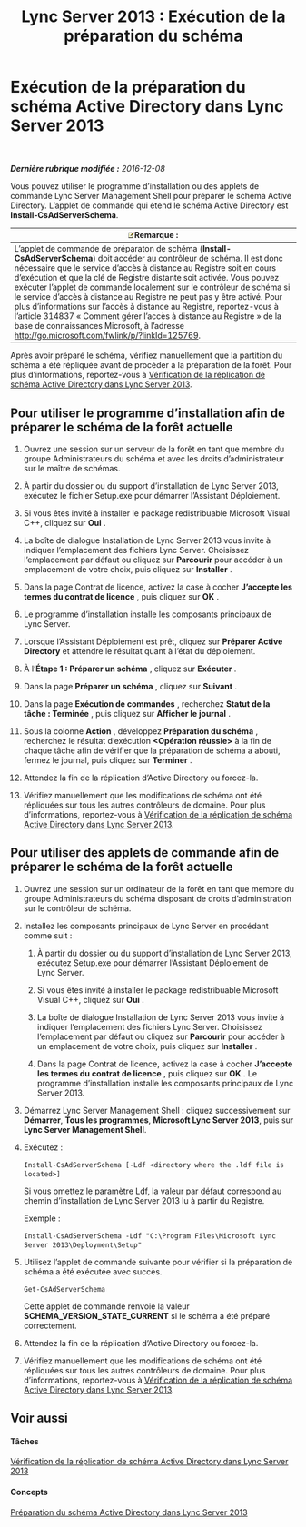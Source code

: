 ﻿---
title: 'Lync Server 2013 : Exécution de la préparation du schéma'
TOCTitle: Exécution de la préparation du schéma
ms:assetid: 9d02bdb1-ff29-417a-bcce-b068b31207d8
ms:mtpsurl: https://technet.microsoft.com/fr-fr/library/Gg412729(v=OCS.15)
ms:contentKeyID: 49298360
ms.date: 12/10/2016
mtps_version: v=OCS.15
ms.translationtype: HT
---

# Exécution de la préparation du schéma Active Directory dans Lync Server 2013

 

_**Dernière rubrique modifiée :** 2016-12-08_

Vous pouvez utiliser le programme d’installation ou des applets de commande Lync Server Management Shell pour préparer le schéma Active Directory. L’applet de commande qui étend le schéma Active Directory est **Install-CsAdServerSchema**.

<table>
<thead>
<tr class="header">
<th><img src="images/Gg398920.note(OCS.15).gif" title="note" alt="note" />Remarque :</th>
</tr>
</thead>
<tbody>
<tr class="odd">
<td>L’applet de commande de préparaton de schéma (<strong>Install-CsAdServerSchema</strong>) doit accéder au contrôleur de schéma. Il est donc nécessaire que le service d’accès à distance au Registre soit en cours d’exécution et que la clé de Registre distante soit activée. Vous pouvez exécuter l’applet de commande localement sur le contrôleur de schéma si le service d’accès à distance au Registre ne peut pas y être activé. Pour plus d’informations sur l’accès à distance au Registre, reportez-vous à l’article 314837 « Comment gérer l’accès à distance au Registre » de la base de connaissances Microsoft, à l’adresse <a href="http://go.microsoft.com/fwlink/p/?linkid=125769">http://go.microsoft.com/fwlink/p/?linkId=125769</a>.</td>
</tr>
</tbody>
</table>


Après avoir préparé le schéma, vérifiez manuellement que la partition du schéma a été répliquée avant de procéder à la préparation de la forêt. Pour plus d’informations, reportez-vous à [Vérification de la réplication de schéma Active Directory dans Lync Server 2013](lync-server-2013-verifying-schema-replication.md).

## Pour utiliser le programme d’installation afin de préparer le schéma de la forêt actuelle

1.  Ouvrez une session sur un serveur de la forêt en tant que membre du groupe Administrateurs du schéma et avec les droits d’administrateur sur le maître de schémas.

2.  À partir du dossier ou du support d’installation de Lync Server 2013, exécutez le fichier Setup.exe pour démarrer l’Assistant Déploiement.

3.  Si vous êtes invité à installer le package redistribuable Microsoft Visual C++, cliquez sur **Oui** .

4.  La boîte de dialogue Installation de Lync Server 2013 vous invite à indiquer l’emplacement des fichiers Lync Server. Choisissez l’emplacement par défaut ou cliquez sur **Parcourir** pour accéder à un emplacement de votre choix, puis cliquez sur **Installer** .

5.  Dans la page Contrat de licence, activez la case à cocher **J’accepte les termes du contrat de licence** , puis cliquez sur **OK** .

6.  Le programme d’installation installe les composants principaux de Lync Server.

7.  Lorsque l’Assistant Déploiement est prêt, cliquez sur **Préparer Active Directory** et attendre le résultat quant à l’état du déploiement.

8.  À l’**Étape 1 : Préparer un schéma** , cliquez sur **Exécuter** .

9.  Dans la page **Préparer un schéma** , cliquez sur **Suivant** .

10. Dans la page **Exécution de commandes** , recherchez **Statut de la tâche : Terminée** , puis cliquez sur **Afficher le journal** .

11. Sous la colonne **Action** , développez **Préparation du schéma** , recherchez le résultat d’exécution **\<Opération réussie\>** à la fin de chaque tâche afin de vérifier que la préparation de schéma a abouti, fermez le journal, puis cliquez sur **Terminer** .

12. Attendez la fin de la réplication d’Active Directory ou forcez-la.

13. Vérifiez manuellement que les modifications de schéma ont été répliquées sur tous les autres contrôleurs de domaine. Pour plus d’informations, reportez-vous à [Vérification de la réplication de schéma Active Directory dans Lync Server 2013](lync-server-2013-verifying-schema-replication.md).

## Pour utiliser des applets de commande afin de préparer le schéma de la forêt actuelle

1.  Ouvrez une session sur un ordinateur de la forêt en tant que membre du groupe Administrateurs du schéma disposant de droits d’administration sur le contrôleur de schéma.

2.  Installez les composants principaux de Lync Server en procédant comme suit :
    
    1.  À partir du dossier ou du support d’installation de Lync Server 2013, exécutez Setup.exe pour démarrer l’Assistant Déploiement de Lync Server.
    
    2.  Si vous êtes invité à installer le package redistribuable Microsoft Visual C++, cliquez sur **Oui** .
    
    3.  La boîte de dialogue Installation de Lync Server 2013 vous invite à indiquer l’emplacement des fichiers Lync Server. Choisissez l’emplacement par défaut ou cliquez sur **Parcourir** pour accéder à un emplacement de votre choix, puis cliquez sur **Installer** .
    
    4.  Dans la page Contrat de licence, activez la case à cocher **J’accepte les termes du contrat de licence** , puis cliquez sur **OK** . Le programme d’installation installe les composants principaux de Lync Server 2013.

3.  Démarrez Lync Server Management Shell : cliquez successivement sur **Démarrer**, **Tous les programmes**, **Microsoft Lync Server 2013**, puis sur **Lync Server Management Shell**.

4.  Exécutez :
    
        Install-CsAdServerSchema [-Ldf <directory where the .ldf file is located>] 
    
    Si vous omettez le paramètre Ldf, la valeur par défaut correspond au chemin d’installation de Lync Server 2013 lu à partir du Registre.
    
    Exemple :
    
        Install-CsAdServerSchema -Ldf "C:\Program Files\Microsoft Lync Server 2013\Deployment\Setup"

5.  Utilisez l’applet de commande suivante pour vérifier si la préparation de schéma a été exécutée avec succès.
    
        Get-CsAdServerSchema 
    
    Cette applet de commande renvoie la valeur **SCHEMA\_VERSION\_STATE\_CURRENT** si le schéma a été préparé correctement.

6.  Attendez la fin de la réplication d’Active Directory ou forcez-la.

7.  Vérifiez manuellement que les modifications de schéma ont été répliquées sur tous les autres contrôleurs de domaine. Pour plus d’informations, reportez-vous à [Vérification de la réplication de schéma Active Directory dans Lync Server 2013](lync-server-2013-verifying-schema-replication.md).

## Voir aussi

#### Tâches

[Vérification de la réplication de schéma Active Directory dans Lync Server 2013](lync-server-2013-verifying-schema-replication.md)  

#### Concepts

[Préparation du schéma Active Directory dans Lync Server 2013](lync-server-2013-preparing-the-active-directory-schema.md)

